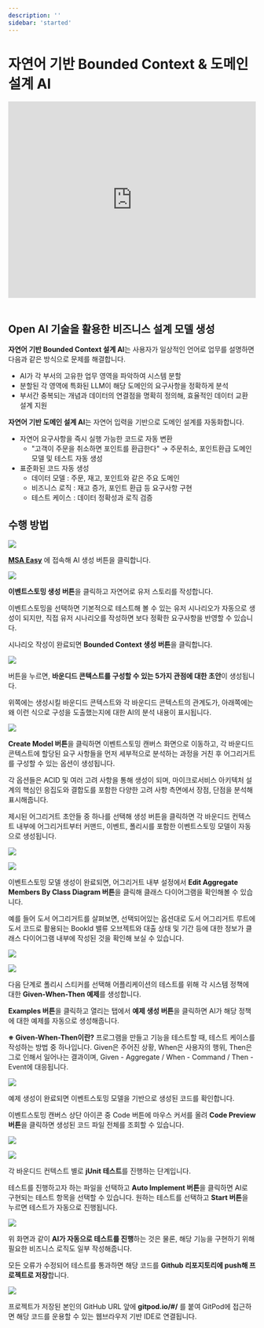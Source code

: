 ```yaml
---
description: ''
sidebar: 'started'
---
```


# 자연어 기반 Bounded Context & 도메인 설계 AI

<div style = "height:400px; object-fit: cover;">
<iframe style = "width:100%; height:100%;" src="https://www.youtube.com/embed/M6vK9WtyLwQ" title="YouTube video player" frameborder="0" allow="accelerometer; autoplay; clipboard-write; encrypted-media; gyroscope; picture-in-picture" allowfullscreen></iframe>
</div><br>

## Open AI 기술을 활용한 비즈니스 설계 모델 생성

**자연어 기반 Bounded Context 설계 AI**는 사용자가 일상적인 언어로 업무를 설명하면 다음과 같은 방식으로 문제를 해결합니다.

- AI가 각 부서의 고유한 업무 영역을 파악하여 시스템 분할
- 분할된 각 영역에 특화된 LLM이 해당 도메인의 요구사항을 정확하게 분석
- 부서간 중복되는 개념과 데이터의 연결점을 명확히 정의해, 효율적인 데이터 교환 설계 지원

**자연어 기반 도메인 설계 AI**는 자연어 입력을 기반으로 도메인 설계를 자동화합니다.

- 자연어 요구사항을 즉시 실행 가능한 코드로 자동 변환
    - "고객이 주문을 취소하면 포인트를 환급한다" → 주문취소, 포인트환급 도메인 모델 및 테스트 자동 생성
- 표준화된 코드 자동 생성
    - 데이터 모델 : 주문, 재고, 포인트와 같은 주요 도메인
    - 비즈니스 로직 : 재고 증가, 포인트 환급 등 요구사항 구현
    - 테스트 케이스 : 데이터 정확성과 로직 검증

## 수행 방법

![](../../src/img/ai-gen-0.png)

[**MSA Easy**](https://www.msaez.io/) 에 접속해 AI 생성 버튼을 클릭합니다.

![](../../src/img/ai-gen-1.png)

**이벤트스토밍 생성 버튼**을 클릭하고 자연어로 유저 스토리를 작성합니다.

이벤트스토밍을 선택하면 기본적으로 테스트해 볼 수 있는 유저 시나리오가 자동으로 생성이 되지만, 직접 유저 시나리오를 작성하면 보다 정확한 요구사항을 반영할 수 있습니다.

시나리오 작성이 완료되면 **Bounded Context 생성 버튼**을 클릭합니다.

![](../../src/img/ai-gen-2.png)

버튼을 누르면, **바운디드 콘텍스트를 구성할 수 있는 5가지 관점에 대한 초안**이 생성됩니다.

위쪽에는 생성시킬 바운디드 콘텍스트와 각 바운디드 콘텍스트의 관계도가, 아래쪽에는 왜 이런 식으로 구성을 도출했는지에 대한 AI의 분석 내용이 표시됩니다.

![](../../src/img/ai-gen-3.png)

**Create Model 버튼**을 클릭하면 이벤트스토밍 캔버스 화면으로 이동하고, 각 바운디드 콘텍스트에 할당된 요구 사항들을 먼저 세부적으로 분석하는 과정을 거친 후 어그리거트를 구성할 수 있는 옵션이 생성됩니다.

각 옵션들은 ACID 및 여러 고려 사항을 통해 생성이 되며, 마이크로서비스 아키텍처 설계의 핵심인 응집도와 결합도를 포함한 다양한 고려 사항 측면에서 장점, 단점을 분석해 표시해줍니다.

제시된 어그리거트 초안들 중 하나를 선택해 생성 버튼을 클릭하면 각 바운디드 컨텍스트 내부에 어그리거트부터 커맨드, 이벤트, 폴리시를 포함한 이벤트스토밍 모델이 자동으로 생성됩니다.

<!-- ![](../../src/img/ai-gen-4.png)

생성된 이벤트스토밍 모델 -->

![](../../src/img/ai-gen-5.png)

![](../../src/img/ai-gen-6.png)

이벤트스토밍 모델 생성이 완료되면, 어그리거트 내부 설정에서 **Edit Aggregate Members By Class Diagram 버튼**을 클릭해 클래스 다이어그램을 확인해볼 수 있습니다.

예를 들어 도서 어그리거트를 살펴보면, 선택되어있는 옵션대로 도서 어그리거트 루트에 도서 코드로 활용되는 BookId 밸류 오브젝트와 대출 상태 및 기간 등에 대한 정보가 클래스 다이어그램 내부에 작성된 것을 확인해 보실 수 있습니다.

![](../../src/img/ai-gen-7.png)

![](../../src/img/ai-gen-8.png)

다음 단계로 폴리시 스티커를 선택해 어플리케이션의 테스트를 위해 각 시스템 정책에 대한 **Given-When-Then 예제**를 생성합니다.

**Examples 버튼**을 클릭하고 열리는 탭에서 **예제 생성 버튼**을 클릭하면 AI가 해당 정책에 대한 예제를 자동으로 생성해줍니다.

**※ Given-When-Then이란?** 
프로그램을 만들고 기능을 테스트할 때, 테스트 케이스를 작성하는 방법 중 하나입니다. Given은 주어진 상황, When은 사용자의 행위, Then은 그로 인해서 일어나는 결과이며, Given - Aggregate / When - Command / Then - Event에 대응됩니다.

![](../../src/img/ai-gen-9.png)

예제 생성이 완료되면 이벤트스토밍 모델을 기반으로 생성된 코드를 확인합니다.

이벤트스토밍 캔버스 상단 아이콘 중 Code 버튼에 마우스 커서를 올려 **Code Preview 버튼**을 클릭하면 생성된 코드 파일 전체를 조회할 수 있습니다.

![](../../src/img/ai-gen-10.png)

![](../../src/img/ai-gen-11.png)

각 바운디드 컨텍스트 별로 **jUnit 테스트**를 진행하는 단계입니다. 

테스트를 진행하고자 하는 파일을 선택하고 **Auto Implement 버튼**을 클릭하면 AI로 구현되는 테스트 항목을 선택할 수 있습니다. 원하는 테스트를 선택하고 **Start 버튼**을 누르면 테스트가 자동으로 진행됩니다.

![](../../src/img/ai-gen-12.png)

위 화면과 같이 **AI가 자동으로 테스트를 진행**하는 것은 물론, 해당 기능을 구현하기 위해 필요한 비즈니스 로직도 일부 작성해줍니다. 

모든 오류가 수정되어 테스트를 통과하면 해당 코드를 **Github 리포지토리에 push해 프로젝트로 저장**합니다.

![](../../src/img/ai-gen-13.png)

프로젝트가 저장된 본인의 GitHub URL 앞에 **gitpod.io/#/** 를 붙여 GitPod에 접근하면 해당 코드를 운용할 수 있는 웹브라우저 기반 IDE로 연결됩니다.

<style>
.mobile-view {
    display: none;
}

@media screen and (max-width: 499px) {
    .responsive-table {
        display: none;
    }

    .mobile-view {
        display: block;
    }

    .mobile-view div {
        font-size: 16px;
        font-weight: bold;
        margin-top:20px;
    }
}
</style>